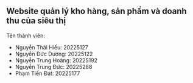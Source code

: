 ## Website quản lý kho hàng, sản phẩm và doanh thu của siêu thị

Tên thành viên:
  - Nguyễn Thái Hiếu:     20225127
  - Nguyễn Đức Dương:     20225122
  - Nguyễn Trung Hoàng:   20225192
  - Nguyễn Trung Đức:     20225288
  - Phạm Tiến Đạt:        20225177
